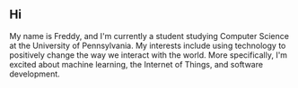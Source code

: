 ## Hi

My name is Freddy, and I'm currently a student studying Computer Science at the University of Pennsylvania. My interests include using technology to positively change the way we interact with the world. More specifically, I'm excited about machine learning, the Internet of Things, and software development.
